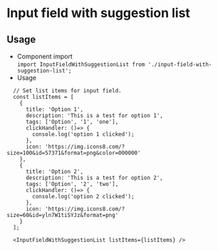 # Input field with suggestion list

## Usage
* Сomponent import<br>
```import InputFieldWithSuggestionList from './input-field-with-suggestion-list';```
* Usage
```
  // Set list items for input field.
  const listItems = [
    {
      title: 'Option 1',
      description: 'This is a test for option 1',
      tags: ['Option', '1', 'one'],
      clickHandler: ()=> {
        console.log('option 1 clicked');
      },
      icon: 'https://img.icons8.com/?size=100&id=57371&format=png&color=000000'
    },
    {
      title: 'Option 2',
      description: 'This is a test for option 2',
      tags: ['Option', '2', 'two'],
      clickHandler: ()=> {
        console.log('option 2 clicked');
      },
      icon: 'https://img.icons8.com/?size=60&id=yln7W1tiSYJz&format=png'
    }
  ];

  <InputFieldWithSuggestionList listItems={listItems} />
```
